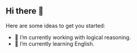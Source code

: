 ## Hi there 👋

Here are some ideas to get you started:

- 🔭 I’m currently working with logical reasoning.
- 🌱 I’m currently learning  English.

